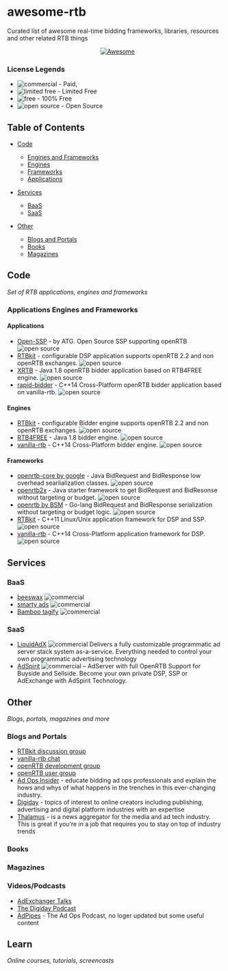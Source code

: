 # awesome-rtb
Curated list of awesome real-time bidding frameworks, libraries, resources and other related RTB things


<p align="center">
    <a href="https://github.com/sindresorhus/awesome"><img src="https://cdn.rawgit.com/sindresorhus/awesome/d7305f38d29fed78fa85652e3a63e154dd8e8829/media/badge.svg" alt="Awesome"/></a>
</a>
</p>

### License Legends

- ![commercial](https://github.com/ellisonleao/magictools/blob/master/img/commercial.png) - Paid,
- ![limited free](https://github.com/ellisonleao/magictools/blob/master/img/limited.png) - Limited Free
- ![free](https://github.com/ellisonleao/magictools/blob/master/img/free.png) - 100% Free
- ![open source](https://github.com/ellisonleao/magictools/blob/master/img/opensource.png) - Open Source

## Table of Contents

- [Code](#code)
  - [Engines and Frameworks](#applications-engines-and-frameworks)
   - [Engines](#engines)
   - [Frameworks](#frameworks)
   - [Applications](#applications)
   
        
- [Services](#services)
  - [BaaS](#baas)
  - [SaaS](#saas)
- [Other](#other)
  - [Blogs and Portals](#blogs-and-portals)
  - [Books](#books)
  - [Magazines](#magazines)
  





Code
----
*Set of RTB applications, engines and frameworks*

### Applications Engines and Frameworks

#### Applications
* [Open-SSP](https://github.com/ad-tech-group/openssp) - by ATG. Open Source SSP supporting openRTB ![open source](https://github.com/ellisonleao/magictools/blob/master/img/opensource.png) 
* [RTBkit](https://github.com/rtbkit) - configurable DSP application supports openRTB 2.2 and non openRTB exchanges. ![open source](https://github.com/ellisonleao/magictools/blob/master/img/opensource.png) 
* [XRTB](https://github.com/benmfaul/XRTB) - Java 1.8 openRTB bidder application based on RTB4FREE engine. ![open source](https://github.com/ellisonleao/magictools/blob/master/img/opensource.png)
* [rapid-bidder](https://github.com/vanilla-rtb/rapid-bidder) - C++14 Cross-Platform openRTB bidder application based on vanilla-rtb. ![open source](https://github.com/ellisonleao/magictools/blob/master/img/opensource.png)

#### Engines
* [RTBkit](https://github.com/rtbkit) - configurable Bidder engine supports openRTB 2.2 and non openRTB exchanges. ![open source](https://github.com/ellisonleao/magictools/blob/master/img/opensource.png) 
* [RTB4FREE](http://www.rtb4free.com/) - Java 1.8 bidder engine. ![open source](https://github.com/ellisonleao/magictools/blob/master/img/opensource.png)
* [vanilla-rtb](https://github.com/venediktov/vanilla-rtb) - C++14 Cross-Platform bidder engine. ![open source](https://github.com/ellisonleao/magictools/blob/master/img/opensource.png)


#### Frameworks
* [openrtb-core by google](https://github.com/google/openrtb) - Java BidRequest and BidResponse low overhead searlialization classes. ![open source](https://github.com/ellisonleao/magictools/blob/master/img/opensource.png)
* [openrtb2x](https://github.com/openrtb/openrtb2x) - Java starter framework to get BidRequest and BidResonse without targeting or budget. ![open source](https://github.com/ellisonleao/magictools/blob/master/img/opensource.png)
* [openrtb by BSM](https://github.com/bsm/openrtb) - Go-lang BidRequest and BidResponse serialization without targeting or budget logic. ![open source](https://github.com/ellisonleao/magictools/blob/master/img/opensource.png) 
* [RTBkit](https://github.com/rtbkit) - C++11 Linux/Unix application framework for DSP and SSP. ![open source](https://github.com/ellisonleao/magictools/blob/master/img/opensource.png)
* [vanilla-rtb](https://github.com/venediktov/vanilla-rtb) - C++14 Cross-Platform application framework for DSP. ![open source](https://github.com/ellisonleao/magictools/blob/master/img/opensource.png)



Services
-------

### BaaS
* [beeswax](https://www.beeswax.com/) ![commercial](https://github.com/ellisonleao/magictools/blob/master/img/commercial.png)
* [smarty ads](https://smartyads.com/) ![commercial](https://github.com/ellisonleao/magictools/blob/master/img/commercial.png)
* [Bamboo tagify](http://bamboo.taggify.net/) ![commercial](https://github.com/ellisonleao/magictools/blob/master/img/commercial.png)
### SaaS
* [LiquidAdX](http://www.liquidadx.com) ![commercial](https://github.com/ellisonleao/magictools/blob/master/img/commercial.png)
Delivers a fully customizable programmatic ad server stack system as-a-service. Everything needed to control your own programmatic advertising technology
* [AdSpirit](http://www.adspirit.com)  ![commercial](https://github.com/ellisonleao/magictools/blob/master/img/commercial.png) – AdServer with full OpenRTB Support for Buyside and Sellside. Become your own private DSP, SSP or AdExchange with AdSpirit Technology.

Other
--------
*Blogs, portals, magazines and more*

### Blogs and Portals

* [RTBkit discussion group](https://groups.google.com/a/rtbkit.org/forum/#!forum/discuss)
* [vanilla-rtb chat](https://gitter.im/vanilla-rtb/Lobby?utm_source=badge&utm_medium=badge&utm_campaign=pr-badge&utm_content=badge)
* [openRTB development group](https://groups.google.com/forum/#!forum/openrtb-dev)
* [openRTB user group](https://groups.google.com/forum/#!forum/openrtb-user)
* [Ad Ops Insider](http://www.adopsinsider.com) - educate bidding ad ops professionals and explain the hows and whys of what happens in the trenches in this ever-changing industry.
* [Digiday](http://www.digiday.com) - topics of interest to online creators including publishing, advertising and digital platform industries with an expertise
* [Thalamus](http://www.thalamus.co) - is a news aggregator for the media and ad tech industry. This is great if you’re in a job that requires you to stay on top of industry trends

### Books


### Magazines


### Videos/Podcasts
* [AdExchanger Talks](https://itunes.apple.com/in/podcast/adexchanger/id1157719963?mt=2)
* [The Digiday Podcast](https://itunes.apple.com/in/podcast/the-digiday-podcast/id962605432?mt=2)
* [AdPipes](https://itunes.apple.com/in/podcast/the-ad-ops-podcast/id1065140357?mt=2]) - The Ad Ops Podcast, no loger updated but some useful content

Learn
-----
*Online courses, tutorials, screencasts*


